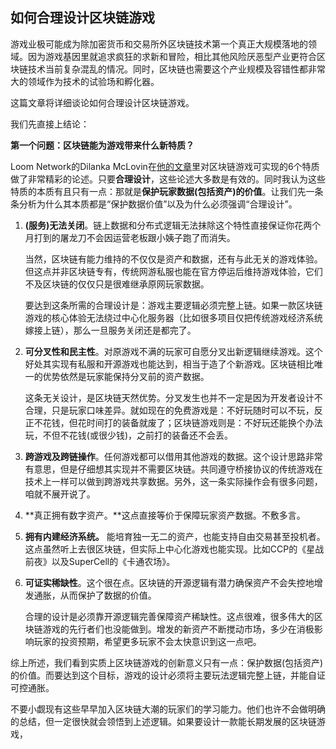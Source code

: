 ## 如何合理设计区块链游戏

游戏业极可能成为除加密货币和交易所外区块链技术第一个真正大规模落地的领域。因为游戏基因里就追求疯狂的求新和冒险，相比其他风险厌恶型产业更符合区块链技术当前复杂混乱的情况。同时，区块链也需要这个产业规模及容错性都非常大的领域作为技术的试验场和孵化器。

这篇文章将详细谈论如何合理设计区块链游戏。

我们先直接上结论：

**第一个问题：区块链能为游戏带来什么新特质？**

Loom Network的Dilanka McLovin在[他的文章](https://medium.com/loom-network/blockchain-games-the-biggest-trojan-horse-that-experts-won-t-see-coming-and-the-startling-1846eb412aba?source=user_profile---------16-------------------)里对区块链游戏可实现的6个特质做了非常精彩的论述。只要**合理设计**，这些论述大多数是有效的。同时我认为这些特质的本质有且只有一点：那就是**保护玩家数据(包括资产)的价值**。让我们先一条条分析为什么其本质都是“保护数据价值”以及为什么必须强调“合理设计”。

1. **(服务)无法关闭**。链上数据和分布式逻辑无法抹除这个特性直接保证你花两个月打到的屠龙刀不会因运营老板跟小姨子跑了而消失。 

   当然，区块链有能力维持的不仅仅是资产和数据，还有与此无关的游戏体验。但这点并非区块链专有，传统网游私服也能在官方停运后维持游戏体验，它们不及区块链的仅仅只是很难继承原网玩家数据。

   要达到这条所需的合理设计是：游戏主要逻辑必须完整上链。如果一款区块链游戏的核心体验无法绕过中心化服务器（比如很多项目仅把传统游戏经济系统嫁接上链），那么一旦服务关闭还是都完了。

2. **可分叉性和民主性**。对原游戏不满的玩家可自愿分叉出新逻辑继续游戏。这个好处其实现有私服和开源游戏也能达到，相当于造了个新游戏。区块链相比唯一的优势依然是玩家能保持分叉前的资产数据。

   这条无关设计，是区块链天然优势。分叉发生也并不一定是因为开发者设计不合理，只是玩家口味差异。就如现在的免费游戏是：不好玩随时可以不玩，反正不花钱，但花时间打的装备就废了；区块链游戏则是：不好玩还能换个办法玩，不但不花钱(或很少钱)，之前打的装备还不会丢。

3. **跨游戏及跨链操作**。任何游戏都可以借用其他游戏的数据。这个设计思路非常有意思，但是仔细想其实现并不需要区块链。共同遵守桥接协议的传统游戏在技术上一样可以做到跨游戏共享数据。另外，这一条实际操作会有很多问题，咱就不展开说了。

4. **真正拥有数字资产。**这点直接等价于保障玩家资产数据。不敷多言。

5. **拥有内建经济系统。** 能培育独一无二的资产，也能支持自由交易甚至投机者。这点虽然听上去很区块链，但实际上中心化游戏也能实现。比如CCP的《星战前夜》以及SuperCell的《卡通农场》。

6. **可证实稀缺性**。这个很在点。区块链的开源逻辑有潜力确保资产不会失控地增发通胀，从而保护了数据的价值。

   合理的设计是必须靠开源逻辑完善保障资产稀缺性。这点很难，很多伟大的区块链游戏的先行者们也没能做到。增发的新资产不断搅动市场，多少在消极影响玩家的投资预期，希望更多玩家不会太快意识到这一点吧。

综上所述，我们看到实质上区块链游戏的创新意义只有一点：保护数据(包括资产)的价值。而要达到这个目标，游戏的设计必须将主要玩法逻辑完整上链，并能自证可控通胀。

不要小觑现有这些早早加入区块链大潮的玩家们的学习能力。他们也许不会做明确的总结，但一定很快就会领悟到上述逻辑。如果要设计一款能长期发展的区块链游戏，


